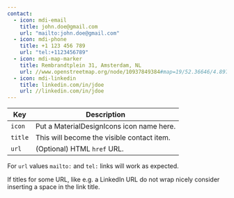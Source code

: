 ```yaml
---
contact:
  - icon: mdi-email
    title: john.doe@gmail.com
    url: "mailto:john.doe@gmail.com"
  - icon: mdi-phone
    title: +1 123 456 789
    url: "tel:+1123456789"
  - icon: mdi-map-marker
    title: Rembrandtplein 31, Amsterdam, NL
    url: //www.openstreetmap.org/node/10937849384#map=19/52.36646/4.89763
  - icon: mdi-linkedin
    title: linkedin.com/in/jdoe
    url: //linkedin.com/in/jdoe
---
```



| Key      | Description                                |
|----------|--------------------------------------------|
| `icon`   | Put a MaterialDesignIcons icon name here.  |
| `title`  | This will become the visible contact item. |
| `url`    | (Optional) HTML `href` URL.                |

For `url` values `mailto:` and `tel:` links will work as expected.

If titles for some URL, like e.g. a LinkedIn URL do not wrap nicely consider inserting a space in the link title.
